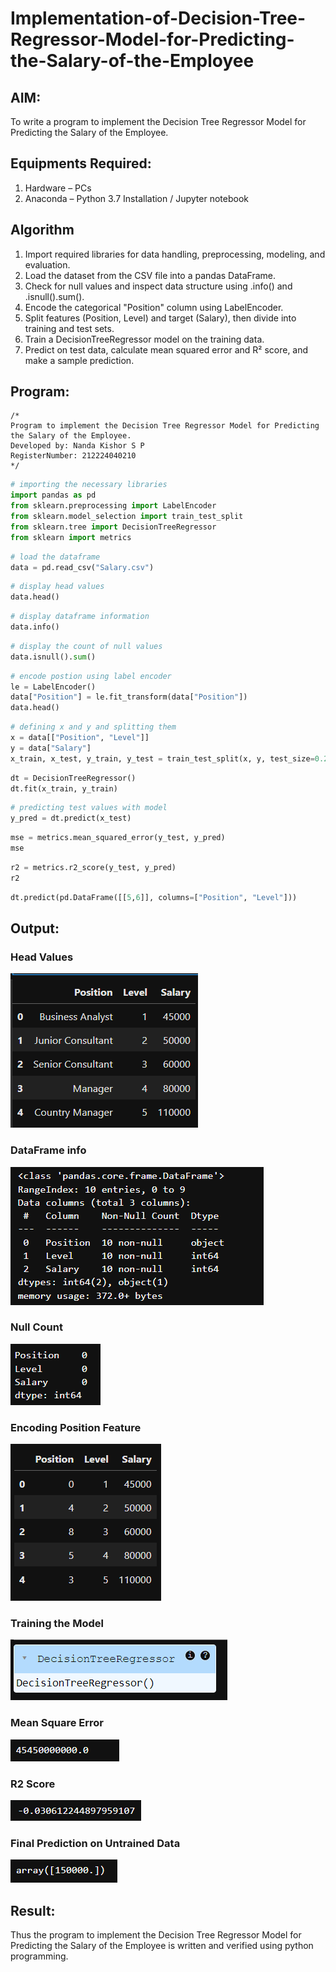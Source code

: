 # Implementation-of-Decision-Tree-Regressor-Model-for-Predicting-the-Salary-of-the-Employee

## AIM:
To write a program to implement the Decision Tree Regressor Model for Predicting the Salary of the Employee.

## Equipments Required:
1. Hardware – PCs
2. Anaconda – Python 3.7 Installation / Jupyter notebook

## Algorithm
1. Import required libraries for data handling, preprocessing, modeling, and evaluation.
2. Load the dataset from the CSV file into a pandas DataFrame.
3. Check for null values and inspect data structure using .info() and .isnull().sum().
4. Encode the categorical "Position" column using LabelEncoder.
5. Split features (Position, Level) and target (Salary), then divide into training and test sets.
6. Train a DecisionTreeRegressor model on the training data.
7. Predict on test data, calculate mean squared error and R² score, and make a sample prediction. 

## Program:
```
/*
Program to implement the Decision Tree Regressor Model for Predicting the Salary of the Employee.
Developed by: Nanda Kishor S P
RegisterNumber: 212224040210
*/
```

```python
# importing the necessary libraries
import pandas as pd
from sklearn.preprocessing import LabelEncoder
from sklearn.model_selection import train_test_split
from sklearn.tree import DecisionTreeRegressor
from sklearn import metrics
```

```python
# load the dataframe
data = pd.read_csv("Salary.csv")
```

```python
# display head values
data.head()
```

```python
# display dataframe information
data.info()
```

```python
# display the count of null values
data.isnull().sum()
```

```python
# encode postion using label encoder
le = LabelEncoder()
data["Position"] = le.fit_transform(data["Position"])
data.head()
```

```python
# defining x and y and splitting them
x = data[["Position", "Level"]]
y = data["Salary"]
x_train, x_test, y_train, y_test = train_test_split(x, y, test_size=0.2)
```

```python
dt = DecisionTreeRegressor()
dt.fit(x_train, y_train)
```

```python
# predicting test values with model
y_pred = dt.predict(x_test)
```

```python
mse = metrics.mean_squared_error(y_test, y_pred)
mse
```

```python
r2 = metrics.r2_score(y_test, y_pred)
r2
```

```python
dt.predict(pd.DataFrame([[5,6]], columns=["Position", "Level"]))
```

## Output:

### Head Values
![alt text](image.png)  

### DataFrame info
![alt text](image-1.png)  

### Null Count
![alt text](image-2.png)  

### Encoding Position Feature
![alt text](image-3.png)  

### Training the Model
![alt text](image-4.png)  

### Mean Square Error
![alt text](image-5.png)  

### R2 Score
![alt text](image-6.png)  

### Final Prediction on Untrained Data
![alt text](image-7.png)  


## Result:
Thus the program to implement the Decision Tree Regressor Model for Predicting the Salary of the Employee is written and verified using python programming.
